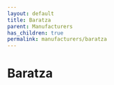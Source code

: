 ```yaml
---
layout: default
title: Baratza
parent: Manufacturers
has_children: true
permalink: manufacturers/baratza
---
```


# Baratza

